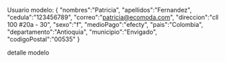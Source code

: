 Usuario modelo:
{
"nombres":"Patricia",
"apellidos":"Fernandez",
"cedula":"123456789",
"correo":"patricia@ecomoda.com",
"direccion":"cll 100 #20a - 30",
"sexo":"f",
"medioPago":"efecty",
"pais":"Colombia",
"departamento":"Antioquia",
"municipio":"Envigado",
"codigoPostal":"00535"
}

detalle modelo


